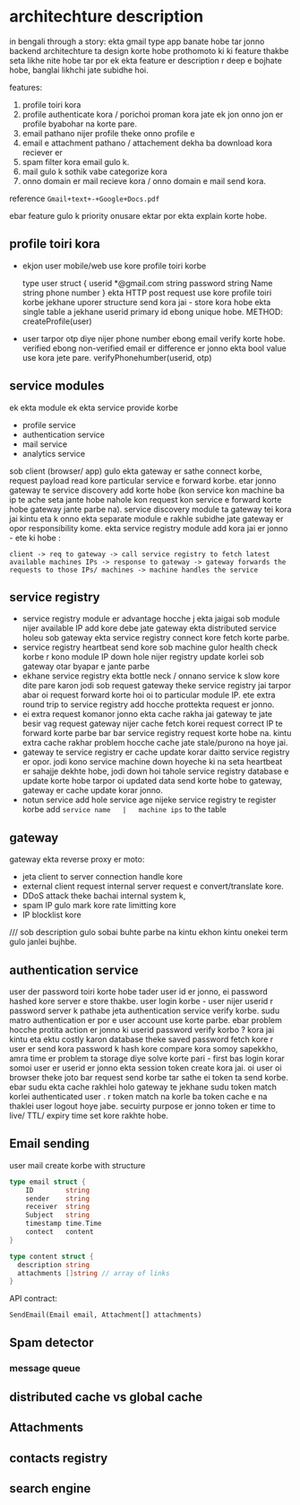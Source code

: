 # architechture description

 in bengali through a story:    ekta gmail type app banate hobe tar jonno backend architechture ta design korte hobe prothomoto ki ki feature thakbe seta likhe nite hobe tar por ek ekta feature er description r deep e bojhate hobe, banglai likhchi jate subidhe hoi.

 features:

 1. profile toiri kora
 2. profile authenticate kora / porichoi proman kora jate ek jon onno jon er profile byabohar na korte pare.
 3. email pathano nijer profile theke onno profile e
 4. email e attachment pathano / attachement dekha ba download kora reciever er
 5. spam filter kora email gulo k.  
 6. mail gulo k sothik vabe categorize kora
 7. onno domain er mail recieve kora / onno domain e mail send kora.

 reference `Gmail+text+-+Google+Docs.pdf`

ebar  feature gulo k priority onusare ektar por ekta explain korte hobe.

## profile toiri kora

- ekjon user mobile/web use kore profile toiri korbe

    type user struct {
        userid *@gmail.com string
        password string
        Name string
        phone number
    }
ekta HTTP post request use kore profile toiri korbe jekhane uporer structure send kora jai - store kora hobe ekta single table a jekhane userid primary id ebong unique hobe. METHOD: createProfile(user)

- user tarpor otp diye nijer phone number ebong email verify korte hobe. verified ebong non-verified email er difference er jonno ekta bool value use kora jete pare. verifyPhonehumber(userid, otp)

## service modules

ek ekta module ek ekta service provide korbe

- profile service
- authentication service
- mail service
- analytics service

sob client (browser/ app) gulo ekta gateway er sathe connect korbe, request payload read kore particular service e forward korbe. etar jonno gateway te service discovery add korte hobe (kon service kon machine ba ip te ache seta jante hobe nahole kon request kon service e forward korte hobe gateway jante parbe na). service discovery module ta gateway tei kora jai kintu eta k onno ekta separate module e rakhle subidhe jate gateway er opor responsibility kome. ekta service registry module add kora jai er jonno - ete ki hobe :

   `client -> req to gateway -> call service registry to fetch latest available machines IPs -> response to gateway -> gateway forwards the requests to those IPs/ machines -> machine handles the service`

## service registry

- service registry module er advantage hocche j ekta jaigai sob module nijer available IP add kore debe jate gateway ekta distributed service holeu sob gateway ekta service registry connect kore fetch korte parbe.
- service registry heartbeat send kore sob machine gulor health check korbe r kono module IP down hole nijer registry update korlei sob gateway otar byapar e jante parbe
- ekhane service registry ekta bottle neck / onnano service k slow kore dite pare karon jodi sob request gateway theke service registry jai tarpor abar oi request forward korte hoi oi to particular module IP. ete extra round trip to service registry add hocche prottekta request er jonno.
- ei extra request komanor jonno ekta cache rakha jai gateway te jate besir vag request gateway nijer cache fetch korei request
correct IP te forward korte parbe bar bar service registry request korte hobe na. kintu extra cache rakhar problem hocche cache jate stale/purono na hoye jai.
- gateway te service registry er cache update korar daitto service registry er opor. jodi kono service machine down hoyeche ki na seta heartbeat er sahajje dekhte hobe, jodi down hoi tahole service registry database e update korte hobe tarpor oi updated data send korte hobe to gateway, gateway er cache update korar jonno.
- notun service add hole service age nijeke service registry te register korbe
  add      `service name   |   machine ips` to the table

## gateway

gateway ekta reverse proxy er moto:

- jeta client to server connection handle kore
- external client request internal server request e convert/translate kore.
- DDoS attack theke bachai internal system k,
- spam IP gulo mark kore rate limitting kore
- IP blocklist kore

 /// sob description gulo sobai buhte parbe na kintu ekhon kintu onekei term gulo janlei bujhbe.

## authentication service

user der password toiri korte hobe tader user id er jonno, ei password hashed kore server e store thakbe.
user login korbe -  user nijer userid r password server k pathabe jeta authentication service verify korbe. sudu matro authentication er por e user account use korte parbe. ebar problem hocche protita action er jonno ki userid password verify korbo ? kora jai kintu eta ektu costly karon database theke saved password fetch kore r user er send kora password k hash kore compare kora somoy sapekkho, amra time er problem ta storage diye solve korte pari - first bas login korar somoi user er userid er jonno ekta session token create kora jai. oi user oi browser theke joto bar request send korbe tar sathe ei token ta send korbe. ebar sudu ekta cache rakhlei holo gateway te jekhane sudu token match korlei authenticated user . r token match na korle ba token cache e na thaklei user logout hoye jabe. secuirty purpose er jonno token er time to live/ TTL/ expiry time set kore rakhte hobe.

## Email sending

user mail create korbe with structure

  ```go
  type email struct {
      ID        string
      sender    string
      receiver  string
      Subject   string
      timestamp time.Time
      contect   content
  }

  type content struct {
    description string
    attachments []string // array of links
  }
  ```

API contract:

```text
SendEmail(Email email, Attachment[] attachments)
```

## Spam detector

### message queue

## distributed cache vs global cache

## Attachments

## contacts registry

## search engine
